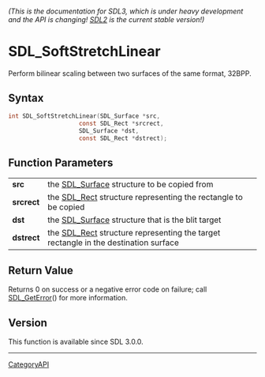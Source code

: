 ###### (This is the documentation for SDL3, which is under heavy development and the API is changing! [SDL2](https://wiki.libsdl.org/SDL2/) is the current stable version!)
# SDL_SoftStretchLinear

Perform bilinear scaling between two surfaces of the same format, 32BPP.

## Syntax

```c
int SDL_SoftStretchLinear(SDL_Surface *src,
                    const SDL_Rect *srcrect,
                    SDL_Surface *dst,
                    const SDL_Rect *dstrect);

```

## Function Parameters

|                 |                                                                                                 |
| --------------- | ----------------------------------------------------------------------------------------------- |
| **src**         | the [SDL_Surface](SDL_Surface.md) structure to be copied from                                      |
| **srcrect**     | the [SDL_Rect](SDL_Rect.md) structure representing the rectangle to be copied                      |
| **dst**         | the [SDL_Surface](SDL_Surface.md) structure that is the blit target                                |
| **dstrect**     | the [SDL_Rect](SDL_Rect.md) structure representing the target rectangle in the destination surface |

## Return Value

Returns 0 on success or a negative error code on failure; call
[SDL_GetError](SDL_GetError.md)() for more information.

## Version

This function is available since SDL 3.0.0.

----
[CategoryAPI](CategoryAPI.md)
